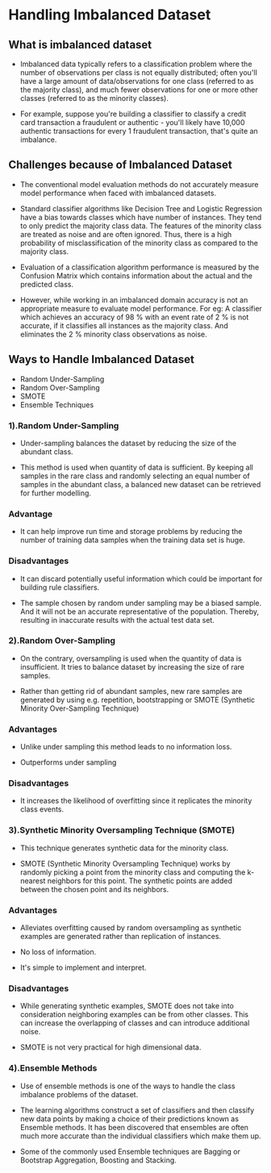 # Handling Imbalanced Dataset

## What is imbalanced dataset

* Imbalanced data typically refers to a classification problem where the number of observations per class is not equally distributed; often you'll have a large amount of data/observations for one class (referred to as the majority class), and much fewer observations for one or more other classes (referred to as the minority classes). 

* For example, suppose you're building a classifier to classify a credit card transaction a fraudulent or authentic - you'll likely have 10,000 authentic transactions for every 1 fraudulent transaction, that's quite an imbalance.

## Challenges because of Imbalanced Dataset

* The conventional model evaluation methods do not accurately measure model performance when faced with imbalanced datasets.

* Standard classifier algorithms like Decision Tree and Logistic Regression have a bias towards classes which have number of instances. They tend to only predict the majority class data. The features of the minority class are treated as noise and are often ignored. Thus, there is a high probability of misclassification of the minority class as compared to the majority class.

* Evaluation of a classification algorithm performance is measured by the Confusion Matrix which contains information about the actual and the predicted class.

* However, while working in an imbalanced domain accuracy is not an appropriate measure to evaluate model performance. For eg: A classifier which achieves an accuracy of 98 % with an event rate of 2 % is not accurate, if it classifies all instances as the majority class. And eliminates the 2 % minority class observations as noise.



## Ways to Handle Imbalanced Dataset

* Random Under-Sampling
* Random Over-Sampling
* SMOTE
* Ensemble Techniques

### 1).Random Under-Sampling
* Under-sampling balances the dataset by reducing the size of the abundant class. 

* This method is used when quantity of data is sufficient. By keeping all samples in the rare class and randomly selecting an equal number of samples in the abundant class, a balanced new dataset can be retrieved for further modelling.


### Advantage
* It can help improve run time and storage problems by reducing the number of training data samples when the training data set is huge.

### Disadvantages
* It can discard potentially useful information which could be important for building rule classifiers.

* The sample chosen by random under sampling may be a biased sample. And it will not be an accurate representative of the population. Thereby, resulting in inaccurate results with the actual test data set.

### 2).Random Over-Sampling
* On the contrary, oversampling is used when the quantity of data is insufficient. It tries to balance dataset by increasing the size of rare samples. 

* Rather than getting rid of abundant samples, new rare samples are generated by using e.g. repetition, bootstrapping or SMOTE (Synthetic Minority Over-Sampling Technique)

### Advantages
* Unlike under sampling this method leads to no information loss.

* Outperforms under sampling

### Disadvantages
* It increases the likelihood of overfitting since it replicates the minority class events.


### 3).Synthetic Minority Oversampling Technique (SMOTE)
* This technique generates synthetic data for the minority class.

* SMOTE (Synthetic Minority Oversampling Technique) works by randomly picking a point from the minority class and computing the k-nearest neighbors for this point. The synthetic points are added between the chosen point and its neighbors.

### Advantages 
* Alleviates overfitting caused by random oversampling as synthetic examples are generated rather than replication of instances.

* No loss of information.

* It's simple to implement and interpret.

### Disadvantages 
* While generating synthetic examples, SMOTE does not take into consideration neighboring examples can be from other classes. This can increase the overlapping of classes and can introduce additional noise.

* SMOTE is not very practical for high dimensional data.


### 4).Ensemble Methods 
* Use of ensemble methods is one of the ways to handle the class imbalance problems of the dataset.

* The learning algorithms construct a set of classifiers and then classify new data points by making a choice of their predictions known as Ensemble methods. It has been discovered that ensembles are often much more accurate than the individual classifiers which make them up. 

* Some of the commonly used Ensemble techniques are Bagging or Bootstrap Aggregation, Boosting and Stacking.
